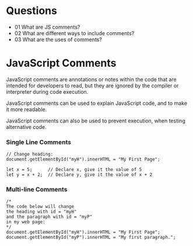 # Questions

- 01 What are JS comments? 
- 02 What are different ways to include comments?
- 03 What are the uses of comments?

# JavaScript Comments

JavaScript comments are annotations or notes within the code that are intended for developers to read, but they are ignored by the compiler or interpreter during code execution.

JavaScript comments can be used to explain JavaScript code, and to make it more readable.

JavaScript comments can also be used to prevent execution, when testing alternative code.

### Single Line Comments

```JS
// Change heading:
document.getElementById("myH").innerHTML = "My First Page";

let x = 5;      // Declare x, give it the value of 5
let y = x + 2;  // Declare y, give it the value of x + 2
```

### Multi-line Comments

```JS
/*
The code below will change
the heading with id = "myH"
and the paragraph with id = "myP"
in my web page:
*/
document.getElementById("myH").innerHTML = "My First Page";
document.getElementById("myP").innerHTML = "My first paragraph.";
```
